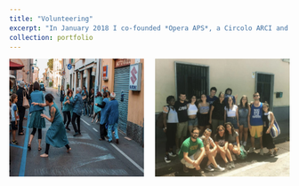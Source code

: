 ```yaml
---
title: "Volunteering"
excerpt: "In January 2018 I co-founded *Opera APS*, a Circolo ARCI and cultural center that uses dance and art therapy to support individuals facing psychological challenges. Through creative expression, we provide a space for people to engage with the arts as a means of therapy and personal growth. The same year, I joined *Libera. Associazioni, Nomi e Numeri contro le Mafie* as a volunteer. Libera is a nationally recognised association working on raising awareness about Mafia infiltrations and the threats posed by organized crime in Italy. I also volunteered and took part in projects to restore Mafia-confiscated properties in the South of Italy."
collection: portfolio
---
```


<!-- This is where the images should go in the body of the page -->
<div style="display: flex; justify-content: center; text-align: center; gap: 20px;">
    <img src="/images/WhatsApp%20Image%202025-01-17%20at%2011.14.50.jpeg" style="width: 48%;" />
    <img src="/images/WhatsApp%20Image%202025-01-17%20at%2011.14.50%20(1).jpeg" style="width: 48%;" />
</div>
